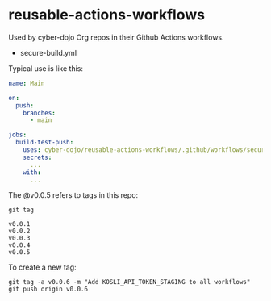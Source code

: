 # reusable-actions-workflows

Used by cyber-dojo Org repos in their Github Actions workflows.
- secure-build.yml


Typical use is like this:

```yml
name: Main

on:
  push:
    branches:
      - main

jobs:
  build-test-push:
    uses: cyber-dojo/reusable-actions-workflows/.github/workflows/secure-build.yml@v0.0.5
    secrets:
      ...
    with:
      ...
```

The @v0.0.5 refers to tags in this repo:

```shell
git tag

v0.0.1
v0.0.2
v0.0.3
v0.0.4
v0.0.5
```

To create a new tag:

```shell
git tag -a v0.0.6 -m "Add KOSLI_API_TOKEN_STAGING to all workflows"
git push origin v0.0.6
```
